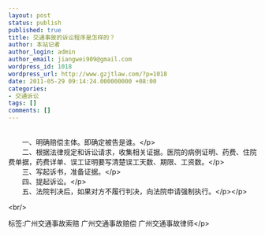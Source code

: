 ```yaml
---
layout: post
status: publish
published: true
title: 交通事故的诉讼程序是怎样的？
author: 本站记者
author_login: admin
author_email: jiangwei909@gmail.com
wordpress_id: 1018
wordpress_url: http://www.gzjtlaw.com/?p=1018
date: 2011-05-29 09:14:24.000000000 +08:00
categories:
- 交通诉讼
tags: []
comments: []
---
```

<p><p><br>　　一、明确赔偿主体。即确定被告是谁。<&#47;p><br>　　二、根据法律规定和诉讼请求，收集相关证据。医院的病例证明、药费、住院费单据，药费详单、误工证明要写清楚误工天数、期限、工资数。<&#47;p><br>　　三、写起诉书，准备证据。<&#47;p><br>　　四、提起诉讼。<&#47;p><br>　　五、法院判决后，如果对方不履行判决，向法院申请强制执行。<&#47;p><&#47;p><br&#47;><p>标签:广州交通事故索赔 广州交通事故赔偿 广州交通事故律师<&#47;p>
